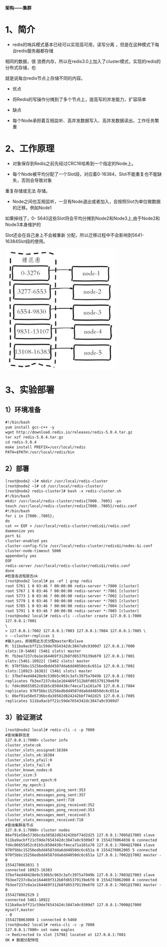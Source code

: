 **架构——集群**

# 1、简介

- redis的哨兵模式基本已经可以实现高可用，读写分离 ，但是在这种模式下每台redis服务器都存储

相同的数据，很 浪费内存，所以在redis3.0上加入了cluster模式，实现的redis的分布式存储，也

就是说每台redis节点上存储不同的内容。

- 优点

- 将Redis的写操作分摊到了多个节点上，提高写的并发能力，扩容简单

- 缺点

- 每个Node承担着互相监听、高并发数据写入、高并发数据读出，工作任务繁重

# 2、工作原理

- 对象保存到Redis之前先经过CRC16哈希到一个指定的Node上。

- 每个Node被平均分配了一个Slot段，对应着0-16384，Slot不能重复也不能缺失，否则会导致对象

重复存储或无法 存储。

- Node之间也互相监听，一旦有Node退出或者加入，会按照Slot为单位做数据的迁移。例如Node1

如果掉线了，0- 5640这些Slot将会平均分摊到Node2和Node3上,由于Node2和Node3本身维护的

Slot还会在自己身上不会被重新 分配，所以迁移过程中不会影响到5641-16384Slot段的使用。

![](images/WEBRESOURCE28abb82624ec7d1ceb71d134e8298286截图.png)

# 3、实验部署

## 1）环境准备

```
#!/bin/bash
yum install gcc-c++ -y
wget http://download.redis.io/releases/redis-5.0.4.tar.gz
tar xzf redis-5.0.4.tar.gz
cd redis-5.0.4
make install PREFIX=/usr/local/redis
PATH=$PATH:/usr/local/redis/bin
```

## 2）部署

```
[root@node2 ~]# mkdir /usr/local/redis-cluster
[root@node2 ~]# cd /usr/local/redis-cluster/
[root@node2 redis-cluster]# bash -x redis-cluster.sh
#!/bin/bash
mkdir /usr/local/redis-cluster/redis{7000..7005} -pv
touch /usr/local/redis-cluster/redis{7000..7005}/redis.conf
#!/bin/bash
for i in {7000..7005};
do
cat << EOF > /usr/local/redis-cluster/redis$i/redis.conf
daemonize yes
port $i
cluster-enabled yes
cluster-config-file /usr/local/redis-cluster/redis$i/nodes-$i.conf
cluster-node-timeout 5000
appendonly yes
EOF
redis-server /usr/local/redis-cluster/redis$i/redis.conf
done
#检查各进程是否ok
[root@node2 local]# ps -ef | grep redis
root 5761 1 0 03:46 ? 00:00:00 redis-server *:7000 [cluster]
root 5767 1 0 03:46 ? 00:00:00 redis-server *:7001 [cluster]
root 5773 1 0 03:46 ? 00:00:00 redis-server *:7002 [cluster]
root 5779 1 0 03:46 ? 00:00:00 redis-server *:7003 [cluster]
root 5785 1 0 03:46 ? 00:00:00 redis-server *:7004 [cluster]
root 5791 1 0 03:46 ? 00:00:00 redis-server *:7005 [cluster]
[root@node2 local]# redis-cli --cluster create 127.0.0.1:7000 127.0.0.1:7001
\
> 127.0.0.1:7002 127.0.0.1:7003 127.0.0.1:7004 127.0.0.1:7005 \
> --cluster-replicas 1
#输入yes，即按照此方式分配master和slave
M: 511ba9acbff21c59de7654342dc3847a9c9309d7 127.0.0.1:7000
slots:[0-5460] (5461 slots) master
M: fb3ee7237c0a1e164469f312b8fd65379139e6f0 127.0.0.1:7001
slots:[5461-10922] (5462 slots) master
M: 970f5bbc15256edbdd4587dda6dd4050dc6c651a 127.0.0.1:7002
slots:[10923-16383] (5461 slots) master
S: 37bef4ed48428e9c530b5c963c3afc3975a7049b 127.0.0.1:7003
replicates fb3ee7237c0a1e164469f312b8fd65379139e6f0
S: fd4c06655852c01b5c850d438cf4eca71a101a70 127.0.0.1:7004
replicates 970f5bbc15256edbdd4587dda6dd4050dc6c651a
S: 86ef91e58e5736bcda38582d824242bbf74d2d25 127.0.0.1:7005
replicates 511ba9acbff21c59de7654342dc3847a9c9309d7
```

## 3）验证测试

```
[root@node2 local]# redis-cli -c -p 7000
#查询集群信息
127.0.0.1:7000> cluster info
cluster_state:ok
cluster_slots_assigned:16384
cluster_slots_ok:16384
cluster_slots_pfail:0
cluster_slots_fail:0
cluster_known_nodes:6
cluster_size:3
cluster_current_epoch:6
cluster_my_epoch:1
cluster_stats_messages_ping_sent:353
cluster_stats_messages_pong_sent:357
cluster_stats_messages_sent:710
cluster_stats_messages_ping_received:352
cluster_stats_messages_pong_received:353
cluster_stats_messages_meet_received:5
cluster_stats_messages_received:710
#查询集群各节点
127.0.0.1:7000> cluster nodes
86ef91e58e5736bcda38582d824242bbf74d2d25 127.0.0.1:7005@17005 slave
511ba9acbff21c59de7654342dc3847a9c9309d7 0 1554278064038 6 connected
fd4c06655852c01b5c850d438cf4eca71a101a70 127.0.0.1:7004@17004 slave
970f5bbc15256edbdd4587dda6dd4050dc6c651a 0 1554278062005 5 connected
970f5bbc15256edbdd4587dda6dd4050dc6c651a 127.0.0.1:7002@17002 master - 0
1554278063031 3
connected 10923-16383
37bef4ed48428e9c530b5c963c3afc3975a7049b 127.0.0.1:7003@17003 slave
fb3ee7237c0a1e164469f312b8fd65379139e6f0 0 1554278062000 4 connected
fb3ee7237c0a1e164469f312b8fd65379139e6f0 127.0.0.1:7001@17001 master - 0
1554278062529 2
connected 5461-10922
511ba9acbff21c59de7654342dc3847a9c9309d7 127.0.0.1:7000@17000 myself,master
- 0
1554278063000 1 connected 0-5460
[root@node2 local]# redis-cli -c -p 7000
127.0.0.1:7000> set name eagles
-> Redirected to slot [5798] located at 127.0.0.1:7001
OK # 数据分配特性
```
